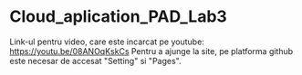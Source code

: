 # Cloud_aplication_PAD_Lab3

Link-ul pentru video, care este incarcat pe youtube:
https://youtu.be/08ANOqKskCs
Pentru a ajunge la site, pe platforma github este necesar de accesat "Setting" si "Pages".

